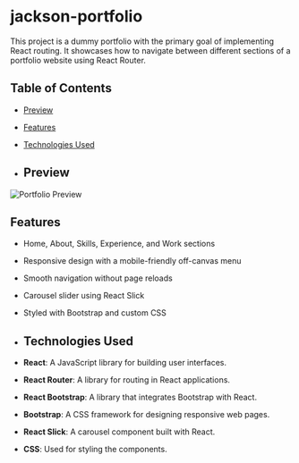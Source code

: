 # jackson-portfolio

This project is a dummy portfolio with the primary goal of implementing React routing. It showcases how to navigate between different sections of a portfolio website using React Router.

## Table of Contents

- [Preview](#preview)
- [Features](#features)
- [Technologies Used](#technologies-used)

- ## Preview

![Portfolio Preview](https://github.com/user-attachments/assets/24db60da-86f8-47ae-aa03-50c4302a2015)

## Features

- Home, About, Skills, Experience, and Work sections
- Responsive design with a mobile-friendly off-canvas menu
- Smooth navigation without page reloads
- Carousel slider using React Slick
- Styled with Bootstrap and custom CSS

- ## Technologies Used

- **React**: A JavaScript library for building user interfaces.
- **React Router**: A library for routing in React applications.
- **React Bootstrap**: A library that integrates Bootstrap with React.
- **Bootstrap**: A CSS framework for designing responsive web pages.
- **React Slick**: A carousel component built with React.
- **CSS**: Used for styling the components.
